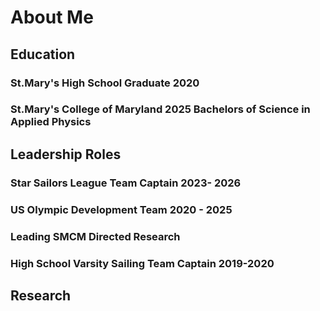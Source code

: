 # About Me
## Education
### St.Mary's High School Graduate 2020
### St.Mary's College of Maryland 2025 Bachelors of Science in Applied Physics 
## Leadership Roles
### Star Sailors League Team Captain 2023- 2026
### US Olympic Development Team 2020 - 2025
### Leading SMCM Directed Research 
### High School Varsity Sailing Team Captain 2019-2020
## Research 
###
